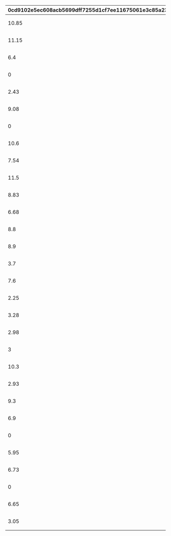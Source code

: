 |0cd9102e5ec608acb5699dff7255d1cf7ee11675061e3c85a23f17ed146bc60b|742661538ecfc7d3e533927e9e0d6f73d3756d1d8c13bc4b597ccbff6b74d75e|e0bc28b8a5a949ca7f1b5fa81568fc014528846b73592979c55e680dbd16c44b|7473ca0d3cbb5e0b66e87770e3e093be6d05f4da4144c401bb21f54e3db2e98b|e40a6b84bd17f1fdd59441cb24c2424ec308e0693d4663114fe9652aa7373045|2a59f3b4d69a8c3b13295b644d96f36836ebae00e2728122fc15b72486187bef|b98f4af0eb4e05d784eb99c000b186ce0cc5d7b5e943dfa10a47fd6174bfcf39|30af57a5bd85351cf2b252b860bf40dbde3b7a06740a4db7d46ad969d98d4b25|cde1ccc253e5541e222e11b514f1303c15e0073a0fe9a607fc05e7dcdc78c154|2360db6d50e0c978c10cef6819a73f124f5be8d759dc11314c7291cd52cdb026|2140216e28dbe4a3759426e8c746ba34bd684807b582c9a0e125373539a26f42|bd2b90c4dbf9416429b996f264f701c3aff651db0142d86c00eeed29d8490c80|8f6761cd63d611c6a569faa764ac3a73dfabc6ba4ef87b3562ecb0965ed735dc|1eef993815400c4b081e7004fe209688bb3e75969b13af8ea2b75dd8c880ebb4|
| --- | --- | --- | --- | --- | --- | --- | --- | --- | --- | --- | --- | --- | --- |
|10.85|1|2030/12/17 14:59:59|2024/03/31 12:00:00|129901|エリコ|24|10142|訓練成功、おめでとうございます\n褒めるべき時にはしっかり褒めるのも\n教官の務めですものね。それとも、\n罵られる方が好みですか？　クスクス|0|0|100|100|7|
|11.15|1|2030/12/17 14:59:59|2024/03/31 12:00:00|129901|エリコ|24|10142|厳しい訓練も、終わってみれば\n短く感じるものですわね。\n正直、私は暴れ足りないくらい…\nいえ、何でもありませんわ。クスクス|0|0|101|101|2|
|6.4|7|2030/12/17 14:59:59|2024/03/31 12:00:00|129901|エリコ|24|10142|行く手を阻む忌々しい邪魔者を\n蹴散らして、見事ゴールイン…！\nまるで私とあのおかたの人生を\n象徴するような道のりでした…|0|0|102|102|5|
|0|3|2030/12/17 14:59:59|2024/03/31 12:00:00|129901|エリコ|24|10142|まったくもって不甲斐ない結果です\nしかし、挽回の機会はまだありますわ\n次はゴミ虫の地位から脱却できるよう\n死力を尽くしなさい。いいですね？|0|0|103|103|3|
|2.43|2|2030/12/17 14:59:59|2024/03/31 12:00:00|129901|エリコ|24|10142|クスクス…ああご心配なさらず\nなんとも情けない成績を残す輩には\nどんな罰が相応しいか、考えている\nだけですので…クスクスクス|0|0|104|104|8|
|9.08|4|2030/12/17 14:59:59|2024/03/31 12:00:00|129901|エリコ|24|10142|私が教官として認められなければ、\nあのおかたを失望させてしまう…\nそれだけはあってはなりません\nあなた方も、わかっていますわね？|0|0|105|105|3|
|0|6|2030/12/17 14:59:59|2024/03/31 12:00:00|129901|エリコ|24|10142|まずまずの結果ではありますが、\nこの程度で満足してもらっては\n困りますわ。エリコ班の一員として、\nより高みを目指していただきますので|0|0|106|106|6|
|10.6|3|2030/12/17 14:59:59|2024/03/31 12:00:00|129901|エリコ|24|10142|私の指導を受けながら、この結果は…\nもっと真剣に考えねばなりませんね\nあなた方が怠けずにいるには、\nどんなしつけが必要かを…クスクス|0|0|107|107|8|
|7.54|6|2030/12/17 14:59:59|2024/03/31 12:00:00|129901|エリコ|24|10142|ひとまず訓練をこなしたご褒美か、\n実力を出しきれたとは言えない罰か…\nみなさんにどちらを与えるべきか\n少し悩む結果ですわね|0|0|108|108|4|
|11.5|2|2030/12/17 14:59:59|2024/03/31 12:00:00|129901|エリコ|24|10142|なかなかいい戦いぶりでしたわ\nこれもあなた方の頑張りと、何より\n優秀な教官である私の教育の賜物\nそうですわね？　クスクスクス…|0|0|109|109|7|
|8.83|2|2030/12/17 14:59:59|2024/03/31 12:00:00|129901|エリコ|24|10142|これだけ進めたのならば合格点ですわ\nでも、もっと高みを目指したいと\n思っているのなら…さらなる訓練にも\n付き合って差し上げましょう|0|0|110|110|1|
|6.68|1|2030/12/17 14:59:59|2024/03/31 12:00:00|129901|エリコ|24|10142|未熟で頼りなかったあなた方が、\n見違えるように成長しました\nなるほど…これこそが、教官冥利に\n尽きるという気持ちなのですね|0|0|111|111|2|
|8.8|6|2030/12/17 14:59:59|2024/03/31 12:00:00|129901|エリコ|24|10142|まさかあなた方が、私の予想すら\n超える力を発揮するとは…驚きました\nもはやゴミ虫などではありません\n一人前の騎士として胸を張りなさい|0|0|112|112|2|
|8.9|2|2030/12/17 14:59:59|2024/03/31 12:00:00|129901|エリコ|24|10142|クスクス、見事な働きです\nみなさんならできると信じていました\n他でもない私の指導を受けた、\nエリコ班の優秀な新兵なのですから|0|0|113|113|1|
|3.7|2|2030/12/17 14:59:59|2024/03/31 12:00:00|129901|エリコ|24|10142|なんてすばらしい成績…！\n今日という日は『あのおかたを想い\nエリコが限界を超えた記念日』として\n歴史に刻まれることでしょう…！|0|0|114|114|5|
|7.6|1|2030/12/17 14:59:59|2024/03/31 12:00:00|129801|マコト|24|10142|よし、いい訓練になったな\nおまえたちもよく動けてたし、\nちゃんと成長できてると思うぜ\nその調子で頑張れよっ|0|0|200|200|2|
|2.25|2|2030/12/17 14:59:59|2024/03/31 12:00:00|129801|マコト|24|10142|ひとまずゴールおめでとう！\nでも、努力は継続してこそだからな\nおまえたちにやる気があるなら、\n何度だって付き合ってやるよ|0|0|201|201|1|
|3.28|2|2030/12/17 14:59:59|2024/03/31 12:00:00|129801|マコト|24|10142|行軍訓練はこれにて完了！\n…なーんて思ってないよな？\n学んだことが体に染みつくまで\n地道に繰り返すのが練習ってもんさ|0|0|202|202|1|
|2.98|4|2030/12/17 14:59:59|2024/03/31 12:00:00|129801|マコト|24|10142|みんなに無理をさせちまったか…\nでもこれで諦めることはないぜ\n次はきっとうまくいく。そう信じて\n鍛え続ければ、道は開けるはずだ！|0|0|203|203|1|
|3|4|2030/12/17 14:59:59|2024/03/31 12:00:00|129801|マコト|24|10142|こいつは悔しい結果だな…\nま、反省点はいろいろあったし\nひとつずつ乗り越えていこう\nあたしたちで力を合わせて、なっ！|0|0|204|204|1|
|10.3|1|2030/12/17 14:59:59|2024/03/31 12:00:00|129801|マコト|24|10142|おまえたちはまだ未熟な訓練兵、\n失敗を必要以上に悔やむことはねえよ\nでも実戦じゃこうはいかないからな\n次は気合を入れ直していけよっ！|0|0|205|205|2|
|2.93|6|2030/12/17 14:59:59|2024/03/31 12:00:00|129801|マコト|24|10142|これがおまえたちの全力？\nいやいや、そんなはずはないよなっ\nおまえらならもっと強くなれる！\nあたしが言うんだ、間違いないぜ！|0|0|206|206|1|
|9.3|3|2030/12/17 14:59:59|2024/03/31 12:00:00|129801|マコト|24|10142|おまえたちの実力を考えりゃ、\nベストを尽くせたとは言えない成績だ\nなら、次やるべきことも決まってる\n気持ちを切り替えて、鍛え直すんだ！|0|0|207|207|1|
|6.9|4|2030/12/17 14:59:59|2024/03/31 12:00:00|129801|マコト|24|10142|まだまだ課題がある内容だったな～\n無駄な動き、判断の遅れ…\nそういうのをしっかり直していけば、\n記録ももっと伸びるはずだっ|0|0|208|208|1|
|0|2|2030/12/17 14:59:59|2024/03/31 12:00:00|129801|マコト|24|10142|ここまでいけりゃ、合格点！\nむしろ、最初の頼りなさを思えば\nすげえ成長してるんじゃねえか？\n胸を張れる結果だと思うぜっ！|0|0|209|209|2|
|5.95|1|2030/12/17 14:59:59|2024/03/31 12:00:00|129801|マコト|24|10142|なかなかハードな訓練だったけど、\nみんなしっかりついてこられたな\n地道に続けた基礎トレの成果が\n形になってる、その証だぜっ|0|0|210|210|2|
|6.73|2|2030/12/17 14:59:59|2024/03/31 12:00:00|129801|マコト|24|10142|今回の訓練もよく頑張ったな！\nしっかり休んで次に備えろよ！\nなんつーか、教え子が成長してくのを\n見るのは楽しいもんだな…|0|0|211|211|1|
|0|2|2030/12/17 14:59:59|2024/03/31 12:00:00|129801|マコト|24|10142|おまえら、すげえじゃねえか！\nこれならもう、ひよっこ新兵なんて\n言えねえな。きっと騎士団でも\n大活躍間違いなしだぜ！|0|0|212|212|2|
|6.65|1|2030/12/17 14:59:59|2024/03/31 12:00:00|129801|マコト|24|10142|敵との戦い方、状況判断の正確さ\n何より根性…どれも最高だったぞ！\nうかうかしてたら、教官のあたしまで\n追い抜かれちまうかもな…へへっ|0|0|213|213|2|
|3.05|6|2030/12/17 14:59:59|2024/03/31 12:00:00|129801|マコト|24|10142|あたしの指導が良かった？\nいやいや、ここまで強くなれたのは、\n他でもないおまえたち自身が努力した\nおかげだよ。改めて…おめでとうっ！|0|0|214|214|1|
